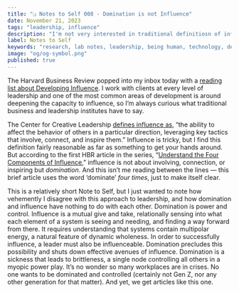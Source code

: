 ```yaml
---
title: "❏ Notes to Self 008 - Domination is not Influence"
date: November 21, 2023
tags: "leadership, influence"
description: "I'm not very interested in traditional definitiosn of influence that define it as domination."
label: Notes to Self
keywords: "research, lab notes, leadership, being human, technology, design, cosmology, worlding"
image: "og/og-symbol.png"
published: true
---
```


The Harvard Business Review popped into my inbox today with a [reading list about Developing Influence](https://hbr.org/2015/05/understand-the-4-components-of-influence?utm_medium=email&utm_source=circ_other&utm_campaign=subbenemail_readinglists&hideIntromercial=true&tpcc=subbenemail&deliveryName=DM304097#how-to-develop-influence). I work with clients at every level of leadership and one of the most common areas of development is around deepening the capacity to influence, so I’m always curious what traditional business and leadership institutes have to say.

The Center for Creative Leadership [defines influence as](https://www.ccl.org/articles/leading-effectively-articles/4-keys-strengthen-ability-influence-others/), “the ability to affect the behavior of others in a particular direction, leveraging key tactics that involve, connect, and inspire them.” Influence is tricky, but I find this definition fairly reasonable as far as something to get your hands around. But according to the first HBR article in the series, “[Understand the Four Components of Influence](https://hbr.org/2015/05/understand-the-4-components-of-influence),” influence is not about involving, connection, or inspiring but _domination_. And this isn’t me reading between the lines &mdash; this brief article uses the word ‘dominate’ _four times_, just to make itself clear.

This is a relatively short Note to Self, but I just wanted to note how vehemently I disagree with this approach to leadership, and how domination and influence have nothing to do with each other. Domination is power and control. Influence is a mutual give and take, relationally sensing into what each element of a system is seeing and needing, and finding a way forward from there. It requires understanding that systems contain multipolar energy, a natural feature of dynamic wholeness. In order to successfully influence, a leader must also be influenceable. Domination precludes this possibility and shuts down effective avenues of influence. Domination is a sickness that leads to brittleness, a single node controlling all others in a myopic power play. It’s no wonder so many workplaces are in crises. No one wants to be dominated and controlled (certainly not Gen Z, nor any other generation for that matter). And yet, we get articles like this one.
